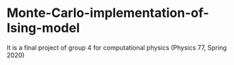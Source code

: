 # Monte-Carlo-implementation-of-Ising-model
It is a final project of group 4 for computational physics (Physics 77, Spring 2020)
